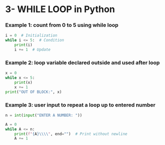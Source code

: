 # 3- WHILE LOOP in Python

### Example 1: count from 0 to 5 using while loop

```python
i = 0  # Initialization
while i <= 5:  # Condition
    print(i)
    i += 1  # Update

```

### Example 2: loop variable declared outside and used after loop

```python
x = 0
while x <= 5:
    print(x)
    x += 1
print("OUT OF BLOCK:", x)

```

### Example 3: user input to repeat a loop up to entered number

```python
n = int(input("ENTER A NUMBER: "))

A = 0
while A <= n:
    print(f"{A}\\\\", end="")  # Print without newline
    A += 1

```
